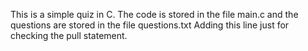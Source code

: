 This is a simple quiz in C. 
The code is stored in the file main.c and the questions are stored in the file questions.txt
Adding this line just for checking the pull statement.
